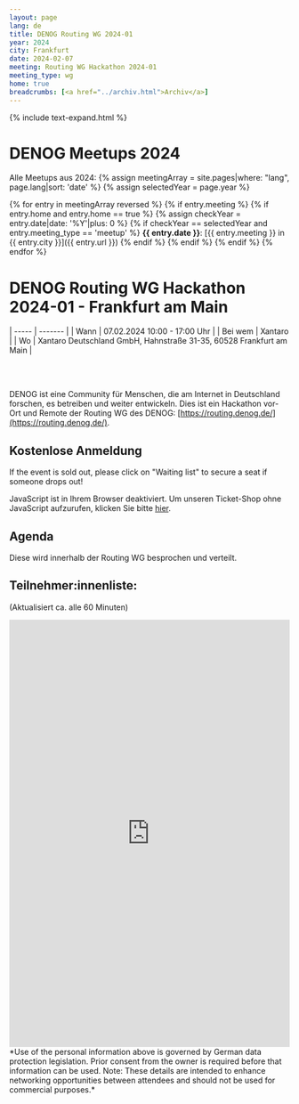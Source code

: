 ```yaml
---
layout: page
lang: de
title: DENOG Routing WG 2024-01
year: 2024
city: Frankfurt
date: 2024-02-07
meeting: Routing WG Hackathon 2024-01
meeting_type: wg
home: true
breadcrumbs: [<a href="../archiv.html">Archiv</a>]
---
```


{% include text-expand.html %}

# DENOG Meetups 2024
Alle Meetups aus 2024: 
{% assign meetingArray = site.pages|where: "lang", page.lang|sort: 'date' %}
{% assign selectedYear = page.year %}

{% for entry in meetingArray reversed %}
    {% if entry.meeting %}
        {% if entry.home and entry.home == true %}
            {% assign checkYear = entry.date|date: '%Y'|plus: 0 %}
            {% if checkYear == selectedYear and entry.meeting_type == 'meetup' %}
**{{ entry.date }}**: [{{ entry.meeting }} in {{ entry.city }}]({{ entry.url }})
           {% endif %}
        {% endif %}
    {% endif %}
{% endfor %}


# DENOG Routing WG Hackathon 2024-01 - Frankfurt am Main<br />

| ----- | ------- |
| Wann  | 07.02.2024 10:00 - 17:00 Uhr |
| Bei wem | Xantaro |
| Wo    | Xantaro Deutschland GmbH, Hahnstraße 31-35, 60528 Frankfurt am Main |

<br>
<br>

DENOG ist eine Community für Menschen, die am Internet in Deutschland forschen, es betreiben und weiter entwickeln. 
Dies ist ein Hackathon vor-Ort und Remote der Routing WG des DENOG: [https://routing.denog.de/](https://routing.denog.de/).

## Kostenlose Anmeldung 

If the event is sold out, please click on "Waiting list" to secure a seat if someone drops out! 

<pretix-widget event="https://pretix.eu/denog/denog-routingwg-2024-01/"></pretix-widget>
<noscript>
   <div class="pretix-widget">
        <div class="pretix-widget-info-message">
            JavaScript ist in Ihrem Browser deaktiviert. Um unseren Ticket-Shop ohne JavaScript aufzurufen, klicken Sie bitte <a target="_blank" rel="noopener" href="https://pretix.eu/denog/denog-routingwg-2024-01/">hier</a>.
        </div>
    </div>
</noscript>


## Agenda

Diese wird innerhalb der Routing WG besprochen und verteilt. 


## Teilnehmer:innenliste:
(Aktualisiert ca. alle 60 Minuten)<br>
<iframe src="https://www.denog.de/pretix-attendeelist/denog-routingwg-2024-01/" width="100%" height="768" frameborder="0" scrolling="yes" marginheight="0" marginwidth="0" name="Attendeelist" title="DENOG Working WG 2024-01 Attendees">
</iframe>
<br>
*Use of the personal information above is governed by German data protection legislation. Prior consent from the owner is required before that information can be used. Note: These details are intended to enhance networking opportunities between attendees and should not be used for commercial purposes.*

